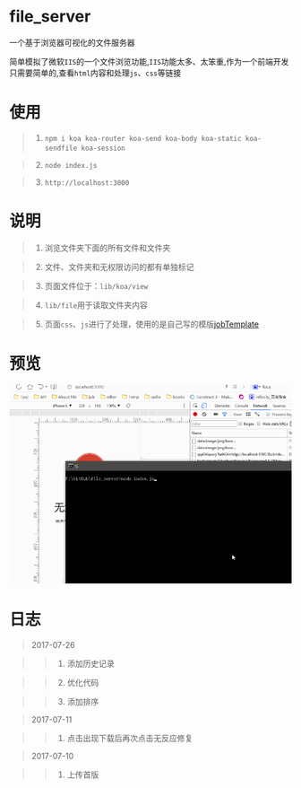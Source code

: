 # file_server

一个基于浏览器可视化的文件服务器

简单模拟了微软`IIS`的一个文件浏览功能,`IIS`功能太多、太笨重,作为一个前端开发只需要简单的,查看`html`内容和处理`js`、`css`等链接

# 使用

> 1. `npm i koa koa-router koa-send koa-body koa-static koa-sendfile koa-session`

> 2. `node index.js`

> 3. `http://localhost:3000`

# 说明

> 1. 浏览文件夹下面的所有文件和文件夹

> 2. 文件、文件夹和无权限访问的都有单独标记

> 3. 页面文件位于：`lib/koa/view`

> 4. `lib/file`用于读取文件夹内容

> 5. 页面`css`、`js`进行了处理，使用的是自己写的模版[jobTemplate](https://github.com/zoeDylan/jobTemplate)

# 预览

![操作测试](./readmeFile/v-0.0.1.gif)

# 日志

> 2017-07-26 

>> 1. 添加历史记录

>> 2. 优化代码

>> 3. 添加排序

> 2017-07-11

>> 1. 点击出现下载后再次点击无反应修复

> 2017-07-10

>> 1. 上传首版